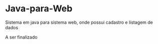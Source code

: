 # Java-para-Web
Sistema em java para sistema web, onde possui cadastro e listagem de dados 

A ser finalizado
